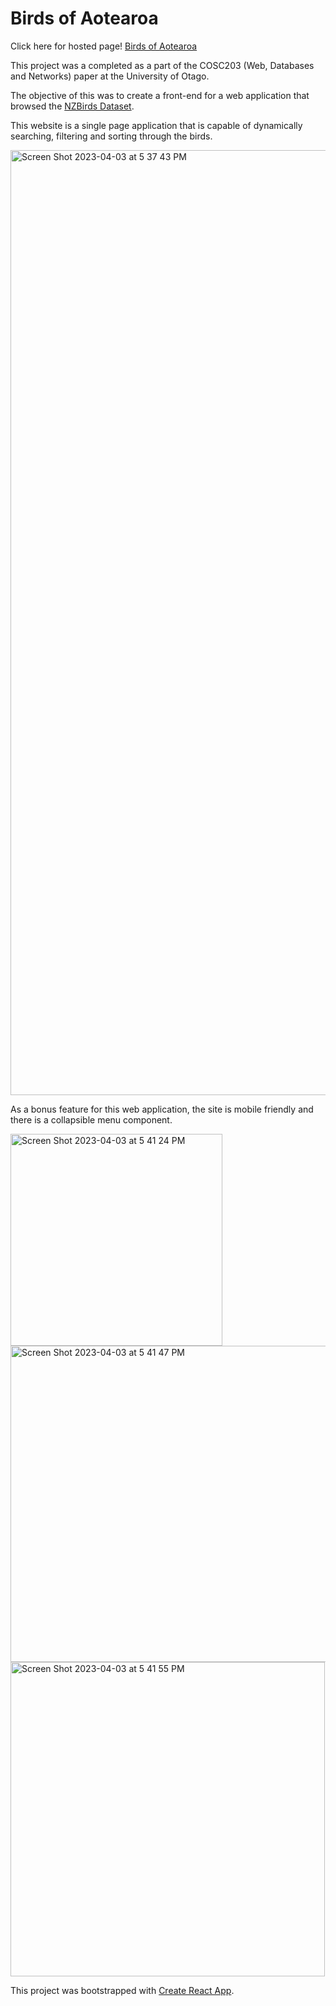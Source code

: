 # Birds of Aotearoa

Click here for hosted page! [Birds of Aotearoa](https://leeja744.cspages.otago.ac.nz/assignment-1/)

This project was a completed as a part of the COSC203 (Web, Databases and Networks) paper at the University of Otago. 

The objective of this was to create a front-end for a web application that browsed the [NZBirds Dataset](https://www.birdsnz.org.nz/). 

This website is a single page application that is capable of dynamically searching, filtering and sorting through the birds. 

<img width="1512" alt="Screen Shot 2023-04-03 at 5 37 43 PM" src="https://user-images.githubusercontent.com/129717390/229421478-4a93aa28-cff9-4743-8262-0dea5498267a.png">

As a bonus feature for this web application, the site is mobile friendly and there is a collapsible menu component.

<img width="339" alt="Screen Shot 2023-04-03 at 5 41 24 PM" src="https://user-images.githubusercontent.com/129717390/229421559-e7ff385d-5743-47b9-9887-6a193045346d.png">

<img width="506" alt="Screen Shot 2023-04-03 at 5 41 47 PM" src="https://user-images.githubusercontent.com/129717390/229421579-610fd2d6-7c8d-46f9-939d-c34d4cc4d108.png">

<img width="503" alt="Screen Shot 2023-04-03 at 5 41 55 PM" src="https://user-images.githubusercontent.com/129717390/229421593-307d308a-ea7c-47d6-a2a6-18ccf9bd1cdc.png">


This project was bootstrapped with [Create React App](https://github.com/facebook/create-react-app).
